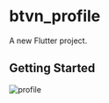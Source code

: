 # btvn_profile

A new Flutter project.

## Getting Started

![profile](https://user-images.githubusercontent.com/108862933/226667429-a8b4946c-c1f6-4d4b-a8e7-a51691abf582.jpg)
